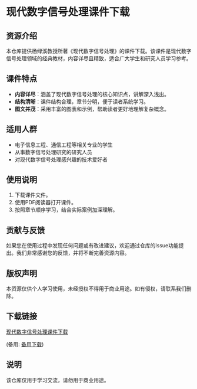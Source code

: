 # 现代数字信号处理课件下载

## 资源介绍

本仓库提供杨绿溪教授所著《现代数字信号处理》的课件下载。该课件是现代数字信号处理领域的经典教材，内容详尽且精致，适合广大学生和研究人员学习参考。

## 课件特点

- **内容详尽**：涵盖了现代数字信号处理的核心知识点，讲解深入浅出。
- **结构清晰**：课件结构合理，章节分明，便于读者系统学习。
- **图文并茂**：采用丰富的图表和示例，帮助读者更好地理解复杂概念。

## 适用人群

- 电子信息工程、通信工程等相关专业的学生
- 从事数字信号处理研究的研究人员
- 对现代数字信号处理感兴趣的技术爱好者

## 使用说明

1. 下载课件文件。
2. 使用PDF阅读器打开课件。
3. 按照章节顺序学习，结合实际案例加深理解。

## 贡献与反馈

如果您在使用过程中发现任何问题或有改进建议，欢迎通过仓库的Issue功能提出。我们非常感谢您的反馈，并将不断完善资源内容。

## 版权声明

本资源仅供个人学习使用，未经授权不得用于商业用途。如有侵权，请联系我们删除。

## 下载链接
[现代数字信号处理课件下载](https://pan.quark.cn/s/943642e46de5) 

(备用: [备用下载](https://pan.baidu.com/s/1YZG_nfk3U2pyXVbrcehRcg?pwd=1234))

## 说明

该仓库仅用于学习交流，请勿用于商业用途。
